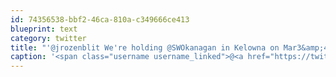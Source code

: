 ```yaml
---
id: 74356538-bbf2-46ca-810a-c349666ce413
blueprint: text
category: twitter
title: "'@jrozenblit We're holding @SWOkanagan in Kelowna on Mar3&amp;4. Any chance you guys could help out with prizes, swag for teams who use WP7?"
caption: '<span class="username username_linked">@<a href="https://twitter.com/jrozenblit" title="Jonathan Rozenblit">jrozenblit</a></span> We''re holding <span class="username username_linked">@<a href="https://twitter.com/SWOkanagan" title="OK Startup Weekend">SWOkanagan</a></span> in Kelowna on Mar3&amp;4. Any chance you guys could help out with prizes, swag for teams who use WP7?'
---
```

